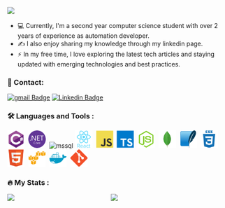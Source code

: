 [![](https://readme-typing-svg.demolab.com/?lines=Hello+,+I+am+Roee+Zach;Software+Developer)](https://git.io/typing-svg)

- 💻 Currently, I'm a second year computer science student with over 2 years of experience as automation developer.
- ✍️ I also enjoy sharing my knowledge through my linkedin page.
- ⚡ In my free time, I love exploring the latest tech articles and staying updated with emerging technologies and best practices.

### 📧 Contact:
[![gmail Badge](https://img.shields.io/badge/-roeezachlue?style=flat&logo=gmail&logoColor=white&color=red)](mailto:roeezach15@gmail.com) [![Linkedin Badge](https://img.shields.io/badge/-roeezachlue?style=flat&logo=linkedin&logoColor=white&color=blue)](https://www.linkedin.com/in/roee-zach-658a04237/)


### :hammer_and_wrench: Languages and Tools :
<div>
  <img src="https://github.com/devicons/devicon/blob/master/icons/csharp/csharp-original.svg" title="Csharp" alt="Csharp" width="40" height="40"/>&nbsp;
  <img src="https://github.com/devicons/devicon/blob/master/icons/dotnetcore/dotnetcore-original.svg" title="Csharp" alt="Csharp" width="40" height="40"/>&nbsp;
  <img src="https://www.svgrepo.com/show/303229/microsoft-sql-server-logo.svg" alt="mssql" width="40" height="40"/>
  <img src="https://github.com/devicons/devicon/blob/master/icons/react/react-original-wordmark.svg" title="React" alt="React" width="40" height="40"/>&nbsp;
  <img src="https://github.com/devicons/devicon/blob/master/icons/javascript/javascript-original.svg" title="JavaScript" alt="JavaScript" width="40" height="40"/>&nbsp;
  <img src="https://github.com/devicons/devicon/blob/master/icons/typescript/typescript-original.svg" title="JavaScript" alt="JavaScript" width="40" height="40"/>&nbsp;
  <img src="https://github.com/devicons/devicon/blob/master/icons/nodejs/nodejs-original.svg" title="NodeJS" alt="NodeJS" width="40" height="40"/>&nbsp;
  <img src="https://github.com/devicons/devicon/blob/master/icons/mongodb/mongodb-original.svg" title="Mongo"  alt="SQLite" width="40" height="40"/>&nbsp;
  <img src="https://github.com/devicons/devicon/blob/master/icons/sqlite/sqlite-original.svg" title="SQLite"  alt="SQLite" width="40" height="40"/>&nbsp;
  <img src="https://github.com/devicons/devicon/blob/master/icons/css3/css3-plain-wordmark.svg"  title="CSS3" alt="CSS" width="40" height="40"/>&nbsp;
  <img src="https://github.com/devicons/devicon/blob/master/icons/html5/html5-original.svg" title="HTML5" alt="HTML" width="40" height="40"/>&nbsp;
  <img src="https://github.com/devicons/devicon/blob/master/icons/amazonwebservices/amazonwebservices-original.svg" title="AWS" alt="AWS" width="40" height="40"/>&nbsp;
  <img src="https://github.com/devicons/devicon/blob/master/icons/docker/docker-plain.svg" title="Docker" alt="Docker" width="40" height="40"/>&nbsp;
  <img src="https://github.com/devicons/devicon/blob/master/icons/git/git-original.svg" title="Git" **alt="Git" width="40" height="40"/>
</div>

### :fire: My Stats :

<img align ="left" width="47%" src="https://github-readme-stats.vercel.app/api?username=roeezach&show_icons=true&theme=radical&count_private=true&show_icons=true" />

<img align ="left" width="36.5%" src="https://github-readme-stats.vercel.app/api/top-langs/?username=roeezach&hide_progress=false&layout=compact&theme=radical" />

